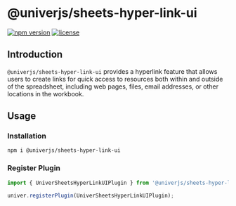 # @univerjs/sheets-hyper-link-ui

[![npm version](https://img.shields.io/npm/v/@univerjs/hyper-link-ui)](https://npmjs.org/packages/@univerjs/hyper-link-ui)
[![license](https://img.shields.io/npm/l/@univerjs/hyper-link-ui)](https://img.shields.io/npm/l/@univerjs/hyper-link-ui)

## Introduction

`@univerjs/sheets-hyper-link-ui` provides a hyperlink feature that allows users to create links for quick access to resources both within and outside of the spreadsheet, including web pages, files, email addresses, or other locations in the workbook.
## Usage

### Installation

```shell
npm i @univerjs/sheets-hyper-link-ui
```

### Register Plugin
```js
import { UniverSheetsHyperLinkUIPlugin } from '@univerjs/sheets-hyper-link-ui';

univer.registerPlugin(UniverSheetsHyperLinkUIPlugin);
```
